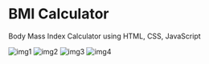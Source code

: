 # BMI Calculator
 Body Mass Index Calculator using HTML, CSS, JavaScript
 
![img1](https://user-images.githubusercontent.com/80205014/220687484-fe72da23-9692-478c-8e05-07e323f660db.png)
![img2](https://user-images.githubusercontent.com/80205014/220687499-2803cd29-31b3-447a-b9a3-11c14086a65e.png)
![img3](https://user-images.githubusercontent.com/80205014/220687503-3976ae85-e52b-436d-b26b-57a203c75002.png)
![img4](https://user-images.githubusercontent.com/80205014/220687506-75055391-aee4-4394-ae23-be9bc3474a76.png)
